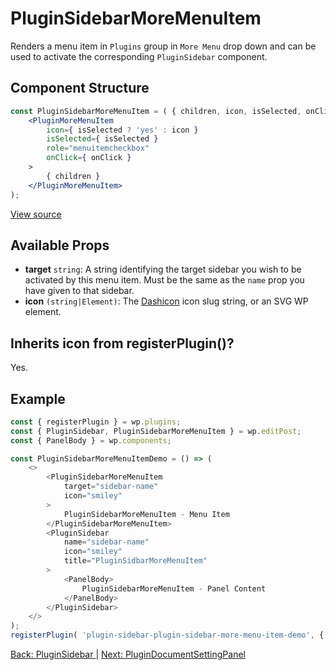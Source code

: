 # PluginSidebarMoreMenuItem
Renders a menu item in `Plugins` group in `More Menu` drop down and can be used to activate the corresponding `PluginSidebar` component.

## Component Structure ##
```jsx
const PluginSidebarMoreMenuItem = ( { children, icon, isSelected, onClick } ) => (
	<PluginMoreMenuItem
		icon={ isSelected ? 'yes' : icon }
		isSelected={ isSelected }
		role="menuitemcheckbox"
		onClick={ onClick }
	>
		{ children }
	</PluginMoreMenuItem>
);
```
[View source](https://github.com/WordPress/gutenberg/blob/master/packages/edit-post/src/components/header/plugin-sidebar-more-menu-item/index.js)

## Available Props
* __target__ `string`: A string identifying the target sidebar you wish to be activated by this menu item. Must be the same as the `name` prop you have given to that sidebar.
 * __icon__ `(string|Element)`: The [Dashicon](https://developer.wordpress.org/resource/dashicons/) icon slug string, or an SVG WP element.

 ## Inherits icon from registerPlugin()?
Yes.

## Example
```js
const { registerPlugin } = wp.plugins;
const { PluginSidebar, PluginSidebarMoreMenuItem } = wp.editPost;
const { PanelBody } = wp.components;

const PluginSidebarMoreMenuItemDemo = () => (
	<>
		<PluginSidebarMoreMenuItem
			target="sidebar-name"
			icon="smiley"
		>
			PluginSidebarMoreMenuItem - Menu Item
		</PluginSidebarMoreMenuItem>
		<PluginSidebar
			name="sidebar-name"
			icon="smiley"
			title="PluginSidbarMoreMenuItem"
		>
			<PanelBody>
				PluginSidebarMoreMenuItem - Panel Content
			</PanelBody>
		</PluginSidebar>
	</>
);
registerPlugin( 'plugin-sidebar-plugin-sidebar-more-menu-item-demo', { render: PluginSidebarMoreMenuItemDemo } );
```
[Back: PluginSidebar ](./plugin-sidebar.md) | [Next: PluginDocumentSettingPanel ](./plugin-document-setting-panel.md)


